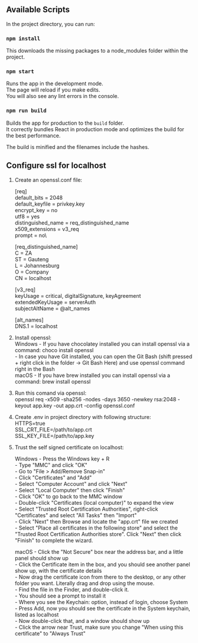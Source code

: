 ## Available Scripts

In the project directory, you can run:

### `npm install`

This downloads the missing packages to a node_modules folder within the project.

### `npm start`

Runs the app in the development mode.\
The page will reload if you make edits.\
You will also see any lint errors in the console.

### `npm run build`

Builds the app for production to the `build` folder.\
It correctly bundles React in production mode and optimizes the build for the best performance.

The build is minified and the filenames include the hashes.

## Configure ssl for localhost

1. Create an openssl.conf file:

	[req]\
	default_bits = 2048\
	default_keyfile = privkey.key\
	encrypt_key = no\
	utf8 = yes\
	distinguished_name = req_distinguished_name\
	x509_extensions = v3_req\
	prompt = no\

	[req_distinguished_name]\
	C = ZA\
	ST = Gauteng\
	L = Johannesburg\
	O  = Company\
	CN = localhost

	[v3_req]\
	keyUsage = critical, digitalSignature, keyAgreement\
	extendedKeyUsage = serverAuth\
	subjectAltName = @alt_names

	[alt_names]\
	DNS.1 = localhost

2. Install openssl:\
	Windows	- If you have chocolatey installed you can install openssl via a command: choco install openssl\
		- In case you have Git installed, you can open the Git Bash (shift pressed + right click in the folder -> Git Bash Here) and use openssl command right in the Bash\
	macOS - If you have brew installed you can install openssl via a command: brew install openssl

3. Run this comand via openssl:\
	openssl req -x509 -sha256 -nodes -days 3650 -newkey rsa:2048 -keyout app.key -out app.crt -config openssl.conf

4. Create .env in project directory with following structure:\
	HTTPS=true\
	SSL_CRT_FILE=/path/to/app.crt\
	SSL_KEY_FILE=/path/to/app.key

5. Trust the self signed certificate on localhost:

	Windows - Press the Windows key + R\
			- Type "MMC" and click "OK"\
			- Go to "File > Add/Remove Snap-in"\
			- Click "Certificates" and "Add"\
			- Select "Computer Account" and click "Next"\
			- Select "Local Computer" then click "Finish"\
			- Click "OK" to go back to the MMC window\
			- Double-click "Certificates (local computer)" to expand the view\
			- Select "Trusted Root Certification Authorities", right-click "Certificates" and select "All Tasks" then "Import"\
			- Click "Next" then Browse and locate the "app.crt" file we created\
			- Select "Place all certificates in the following store" and select the "Trusted Root Certification Authorities store". Click "Next" then click "Finish" to complete the wizard.

	macOS	- Click the "Not Secure" box near the address bar, and a little panel should show up\
			- Click the Certificate item in the box, and you should see another panel show up, with the certificate details\
			- Now drag the certificate icon from there to the desktop, or any other folder you want. Literally drag and drop using the mouse.\
			- Find the file in the Finder, and double-click it.\
			- You should see a prompt to install it\
			- Where you see the Keychain: option, instead of login, choose System\
			- Press Add, now you should see the certificate in the System keychain, listed as localhost\
			- Now double-click that, and a window should show up\
			- Click the arrow near Trust, make sure you change "When using this certificate" to "Always Trust"

